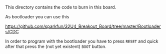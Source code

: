 This directory contains the code to burn in this board.

As bootloader you can use this

  https://github.com/sparkfun/32U4_Breakout_Board/tree/master/Bootloaders/CDC

In order to program with the bootloader you have to press ``RESET`` and quick
after that press the (not yet existent) ``BOOT`` button.
